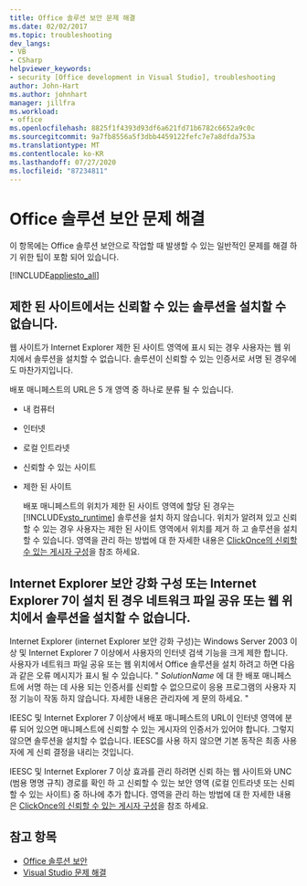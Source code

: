 ```yaml
---
title: Office 솔루션 보안 문제 해결
ms.date: 02/02/2017
ms.topic: troubleshooting
dev_langs:
- VB
- CSharp
helpviewer_keywords:
- security [Office development in Visual Studio], troubleshooting
author: John-Hart
ms.author: johnhart
manager: jillfra
ms.workload:
- office
ms.openlocfilehash: 8825f1f4393d93df6a621fd71b6782c6652a9c0c
ms.sourcegitcommit: 9a7fb8556a5f3dbb4459122fefc7e7a8dfda753a
ms.translationtype: MT
ms.contentlocale: ko-KR
ms.lasthandoff: 07/27/2020
ms.locfileid: "87234811"
---
```

# <a name="troubleshoot-office-solution-security"></a>Office 솔루션 보안 문제 해결
  이 항목에는 Office 솔루션 보안으로 작업할 때 발생할 수 있는 일반적인 문제를 해결 하기 위한 팁이 포함 되어 있습니다.

 [!INCLUDE[appliesto_all](../vsto/includes/appliesto-all-md.md)]

## <a name="trusted-solutions-cannot-be-installed-from-restricted-sites"></a>제한 된 사이트에서는 신뢰할 수 있는 솔루션을 설치할 수 없습니다.
 웹 사이트가 Internet Explorer 제한 된 사이트 영역에 표시 되는 경우 사용자는 웹 위치에서 솔루션을 설치할 수 없습니다. 솔루션이 신뢰할 수 있는 인증서로 서명 된 경우에도 마찬가지입니다.

 배포 매니페스트의 URL은 5 개 영역 중 하나로 분류 될 수 있습니다.

- 내 컴퓨터

- 인터넷

- 로컬 인트라넷

- 신뢰할 수 있는 사이트

- 제한 된 사이트

  배포 매니페스트의 위치가 제한 된 사이트 영역에 할당 된 경우는 [!INCLUDE[vsto_runtime](../vsto/includes/vsto-runtime-md.md)] 솔루션을 설치 하지 않습니다. 위치가 알려져 있고 신뢰할 수 있는 경우 사용자는 제한 된 사이트 영역에서 위치를 제거 하 고 솔루션을 설치할 수 있습니다. 영역을 관리 하는 방법에 대 한 자세한 내용은 [ClickOnce의 신뢰할 수 있는 게시자 구성](/previous-versions/dotnet/articles/ms996418(v=msdn.10))을 참조 하세요.

## <a name="solutions-cannot-be-installed-from-network-file-shares-or-web-locations-when-internet-explorer-enhanced-security-configuration-or-internet-explorer-7-is-installed"></a>Internet Explorer 보안 강화 구성 또는 Internet Explorer 7이 설치 된 경우 네트워크 파일 공유 또는 웹 위치에서 솔루션을 설치할 수 없습니다.
 Internet Explorer (internet Explorer 보안 강화 구성)는 Windows Server 2003 이상 및 Internet Explorer 7 이상에서 사용자의 인터넷 검색 기능을 크게 제한 합니다. 사용자가 네트워크 파일 공유 또는 웹 위치에서 Office 솔루션을 설치 하려고 하면 다음과 같은 오류 메시지가 표시 될 수 있습니다. " *SolutionName* 에 대 한 배포 매니페스트에 서명 하는 데 사용 되는 인증서를 신뢰할 수 없으므로이 응용 프로그램의 사용자 지정 기능이 작동 하지 않습니다. 자세한 내용은 관리자에 게 문의 하세요. "

 IEESC 및 Internet Explorer 7 이상에서 배포 매니페스트의 URL이 인터넷 영역에 분류 되어 있으면 매니페스트에 신뢰할 수 있는 게시자의 인증서가 있어야 합니다. 그렇지 않으면 솔루션을 설치할 수 없습니다. IEESC를 사용 하지 않으면 기본 동작은 최종 사용자에 게 신뢰 결정을 내리는 것입니다.

 IEESC 및 Internet Explorer 7 이상 효과를 관리 하려면 신뢰 하는 웹 사이트와 UNC (범용 명명 규칙) 경로를 확인 하 고 신뢰할 수 있는 보안 영역 (로컬 인트라넷 또는 신뢰할 수 있는 사이트) 중 하나에 추가 합니다. 영역을 관리 하는 방법에 대 한 자세한 내용은 [ClickOnce의 신뢰할 수 있는 게시자 구성](/previous-versions/dotnet/articles/ms996418(v=msdn.10))을 참조 하세요.

## <a name="see-also"></a>참고 항목
- [Office 솔루션 보안](../vsto/securing-office-solutions.md)
- [Visual Studio 문제 해결](/troubleshoot/visualstudio/welcome-visual-studio/)
